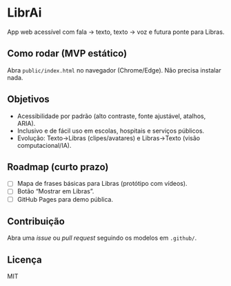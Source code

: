 # LibrAi

App web acessível com fala → texto, texto → voz e futura ponte para Libras.

## Como rodar (MVP estático)
Abra `public/index.html` no navegador (Chrome/Edge). Não precisa instalar nada.

## Objetivos
- Acessibilidade por padrão (alto contraste, fonte ajustável, atalhos, ARIA).
- Inclusivo e de fácil uso em escolas, hospitais e serviços públicos.
- Evolução: Texto→Libras (clipes/avatares) e Libras→Texto (visão computacional/IA).

## Roadmap (curto prazo)
- [ ] Mapa de frases básicas para Libras (protótipo com vídeos).
- [ ] Botão “Mostrar em Libras”.
- [ ] GitHub Pages para demo pública.

## Contribuição
Abra uma *issue* ou *pull request* seguindo os modelos em `.github/`.

## Licença
MIT
